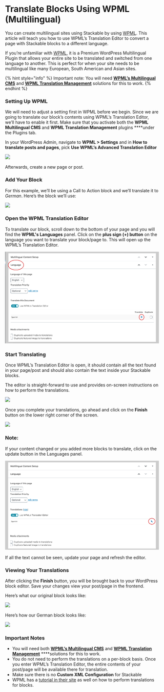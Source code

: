 # Translate Blocks Using WPML \(Multilingual\)

You can create multilingual sites using Stackable by using [WPML](https://wpml.org/?aid=290281&affiliate_key=vTs7d84r9UjA). This article will teach you how to use WPML’s Translation Editor to convert a page with Stackable blocks to a different language.

If you’re unfamiliar with [WPML](https://wpml.org/?aid=290281&affiliate_key=vTs7d84r9UjA), it is a Premium WordPress Multilingual Plugin that allows your entire site to be translated and switched from one language to another. This is perfect for when your site needs to be multilingual like many European, South American and Asian sites.

{% hint style="info" %}
Important note: You will need [**WPML’s Multilingual CMS**](https://wpml.org/purchase/?aid=290281&affiliate_key=vTs7d84r9UjA) and [**WPML Translation Management**](https://wpml.org/purchase/?aid=290281&affiliate_key=vTs7d84r9UjA) solutions for this to work.
{% endhint %}

### Setting Up WPML

We will need to adjust a setting first in WPML before we begin. Since we are going to translate our block’s contents using WPML’s Translation Editor, we’ll have to enable it first. Make sure that you activate both the **WPML Multilingual CMS** and **WPML Translation Management** plugins ****under the Plugins tab. 

In your WordPress Admin, navigate to **WPML &gt; Settings** and in **How to translate posts and pages**, pick **Use WPML’s Advanced Translation Editor**

![](../../.gitbook/assets/screen-shot-2019-07-17-at-4.02.48-pm.jpg)

Afterwards, create a new page or post.

### Add Your Block

For this example, we’ll be using a Call to Action block and we’ll translate it to _German_. Here’s the block we’ll use:

![](../../.gitbook/assets/firefox_uvfklsomzx.png)

### Open the WPML Translation Editor

To translate our block, scroll down to the bottom of your page and you will find the **WPML's Languages** panel. Click on the **plus sign \(+\) button** on the language you want to translate your block/page to. This will open up the WPML’s Translation Editor.

![](../../.gitbook/assets/screen-shot-2021-02-15-at-5.59.16-pm.png)

### Start Translating

Once WPML’s Translation Editor is open, it should contain all the text found in your page/post and should also contain the text inside your Stackable blocks.

The editor is straight-forward to use and provides on-screen instructions on how to perform the translations.

![](../../.gitbook/assets/screen-shot-2019-07-17-at-4.12.38-pm2.jpg)

 Once you complete your translations, go ahead and click on the **Finish** button on the lower right corner of the screen.

![](../../.gitbook/assets/screen-shot-2019-07-17-at-4.14.35-pm2.jpg)

### Note: 

If your content changed or you added more blocks to translate, click on the update button in the Languages panel. 

![](../../.gitbook/assets/screen-shot-2021-02-15-at-6.13.54-pm.png)

If all the text cannot be seen, update your page and refresh the editor. 

### Viewing Your Translations

After clicking the **Finish** button, you will be brought back to your WordPress block editor. Save your changes view your post/page in the frontend.

Here’s what our original block looks like:

![](../../.gitbook/assets/firefox_uvfklsomzx.png)

Here’s how our German block looks like:

![](../../.gitbook/assets/firefox_z5t97gv2lp.png)



### Important Notes

* You will need both [**WPML’s Multilingual CMS**](https://wpml.org/purchase/?aid=290281&affiliate_key=vTs7d84r9UjA) and [**WPML Translation Management**](https://wpml.org/purchase/?aid=290281&affiliate_key=vTs7d84r9UjA) ****solutions for this to work.
* You do not need to perform the translations on a per-block basis. Once you enter WPML’s Translation Editor, the entire contents of your post/page will be available there for translation.
* Make sure there is no **Custom XML Configuration** for Stackable
* WPML has a [tutorial in their site](https://wpml.org/documentation/plugins-compatibility/translating-content-created-gutenberg-blocks-plugins/?aid=290281&affiliate_key=vTs7d84r9UjA) as well on how to perform translations for blocks.

